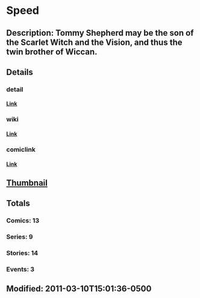 # Speed
## Description: Tommy Shepherd may be the son of the Scarlet Witch and the Vision, and thus the twin brother of Wiccan.
## Details
### detail
#### [Link](http://marvel.com/characters/2164/speed?utm_campaign=apiRef&utm_source=225578a89fc76f3d20fbffda5d17a88d)
### wiki
#### [Link](http://marvel.com/universe/Speed?utm_campaign=apiRef&utm_source=225578a89fc76f3d20fbffda5d17a88d)
### comiclink
#### [Link](http://marvel.com/comics/characters/1010833/speed?utm_campaign=apiRef&utm_source=225578a89fc76f3d20fbffda5d17a88d)
## [Thumbnail](http://i.annihil.us/u/prod/marvel/i/mg/3/10/4c0035d87180e.jpg)
## Totals
### Comics: 13
### Series: 9
### Stories: 14
### Events: 3
## Modified: 2011-03-10T15:01:36-0500